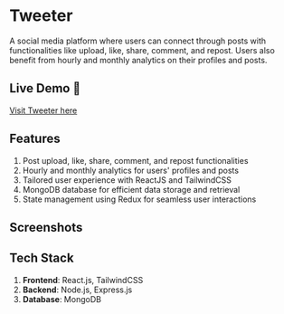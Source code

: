 # Tweeter

A social media platform where users can connect through posts with functionalities like upload, like, share, comment, and repost. Users also benefit from hourly and monthly analytics on their profiles and posts.

## Live Demo 🔴

[Visit Tweeter here](https://tweeter-app.vercel.app/)

## Features

1. Post upload, like, share, comment, and repost functionalities
2. Hourly and monthly analytics for users' profiles and posts
3. Tailored user experience with ReactJS and TailwindCSS
4. MongoDB database for efficient data storage and retrieval
5. State management using Redux for seamless user interactions

## Screenshots

## Tech Stack

1. **Frontend**: React.js, TailwindCSS
2. **Backend**: Node.js, Express.js
3. **Database**: MongoDB
